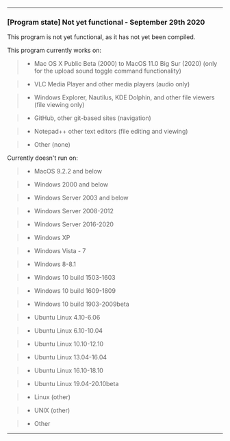 ***

### [Program state] Not yet functional - September 29th 2020

This program is not yet functional, as it has not yet been compiled.

This program currently works on:

> * Mac OS X Public Beta (2000) to MacOS 11.0 Big Sur (2020) (only for the upload sound toggle command functionality)

> * VLC Media Player and other media players (audio only)

> * Windows Explorer, Nautilus, KDE Dolphin, and other file viewers (file viewing only)

> * GitHub, other git-based sites (navigation)

> * Notepad++ other text editors (file editing and viewing)

> * Other (none)

Currently doesn't run on:

> * MacOS 9.2.2 and below

> * Windows 2000 and below

> * Windows Server 2003 and below

> * Windows Server 2008-2012

> * Windows Server 2016-2020

> * Windows XP

> * Windows Vista - 7

> * Windows 8-8.1

> * Windows 10 build 1503-1603

> * Windows 10 build 1609-1809

> * Windows 10 build 1903-2009beta

> * Ubuntu Linux 4.10-6.06

> * Ubuntu Linux 6.10-10.04

> * Ubuntu Linux 10.10-12.10

> * Ubuntu Linux 13.04-16.04

> * Ubuntu Linux 16.10-18.10

> * Ubuntu Linux 19.04-20.10beta

> * Linux (other)

> * UNIX (other)

> * Other

***
